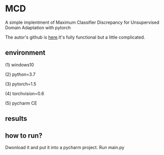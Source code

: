 # MCD
A simple implentment of Maximum Classifier Discrepancy for Unsupervised Domain Adaptation with pytorch

The autor's github is [here](https://github.com/mil-tokyo/MCD_DA).It's fully functional but a little complicated.

## environment
(1) windows10  

(2) python=3.7  

(3) pytorch=1.5  

(4) torchvision=0.6  

(5) pycharm CE

## results


## how to run?
Dwonload it and put it into a pycharm project. Run main.py
